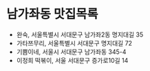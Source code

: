 # 남가좌동 맛집목록
* 완숙, 서울특별시 서대문구 남가좌2동 명지대길 35
* 가타쯔무리, 서울특별시 서대문구 명지대길 72
* 기쁨이네, 서울시 서대문구 남가좌동 345-4
* 이정희 떡볶이, 서울 서대문구 증가로10길 14